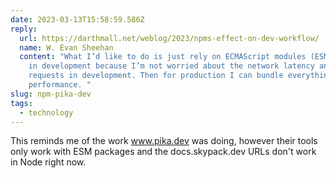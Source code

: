 ```yaml
---
date: 2023-03-13T15:58:59.586Z
reply:
  url: https://darthmall.net/weblog/2023/npms-effect-on-dev-workflow/
  name: W. Evan Sheehan
  content: "What I’d like to do is just rely on ECMAScript modules (ESM) imports
    in development because I’m not worried about the network latency and chained
    requests in development. Then for production I can bundle everything for
    performance. "
slug: npm-pika-dev
tags:
  - technology
---
```

This reminds me of the work www.pika.dev was doing, however their tools only work with ESM packages and the docs.skypack.dev URLs don't work in Node right now.